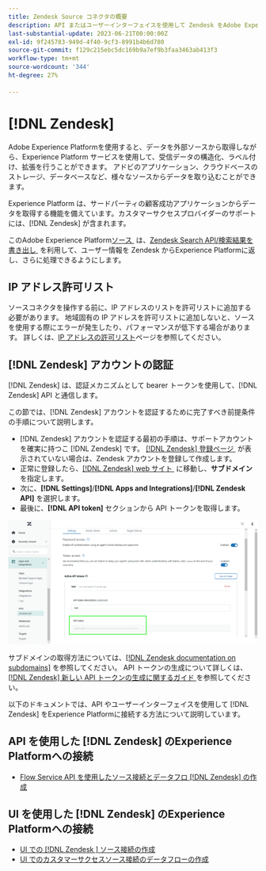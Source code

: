 ```yaml
---
title: Zendesk Source コネクタの概要
description: API またはユーザーインターフェイスを使用して Zendesk をAdobe Experience Platformに接続する方法について説明します。
last-substantial-update: 2023-06-21T00:00:00Z
exl-id: 9f245783-949d-4f40-9cf3-8991b4b6d780
source-git-commit: f129c215ebc5dc169b9a7ef9b3faa3463ab413f3
workflow-type: tm+mt
source-wordcount: '344'
ht-degree: 27%

---
```


# [!DNL Zendesk]

Adobe Experience Platformを使用すると、データを外部ソースから取得しながら、Experience Platform サービスを使用して、受信データの構造化、ラベル付け、拡張を行うことができます。 アドビのアプリケーション、クラウドベースのストレージ、データベースなど、様々なソースからデータを取り込むことができます。

Experience Platform は、サードパーティの顧客成功アプリケーションからデータを取得する機能を備えています。カスタマーサクセスプロバイダーのサポートには、[!DNL Zendesk] が含まれます。

このAdobe Experience Platform[&#x200B; ソース &#x200B;](https://experienceleague.adobe.com/docs/experience-platform/sources/home.html?lang=ja) は、[Zendesk Search API/検索結果を書き出し &#x200B;](https://developer.zendesk.com/api-reference/ticketing/ticket-management/search/#export-search-results) を利用して、ユーザー情報を Zendesk からExperience Platformに返し、さらに処理できるようにします。

## IP アドレス許可リスト

ソースコネクタを操作する前に、IP アドレスのリストを許可リストに追加する必要があります。 地域固有の IP アドレスを許可リストに追加しないと、ソースを使用する際にエラーが発生したり、パフォーマンスが低下する場合があります。 詳しくは、[IP アドレスの許可リスト](../../ip-address-allow-list.md)ページを参照してください。

## [!DNL Zendesk] アカウントの認証

[!DNL Zendesk] は、認証メカニズムとして bearer トークンを使用して、[!DNL Zendesk] API と通信します。

この節では、[!DNL Zendesk] アカウントを認証するために完了すべき前提条件の手順について説明します。

* [!DNL Zendesk] アカウントを認証する最初の手順は、サポートアカウントを確実に持つこ [!DNL Zendesk] です。 [[!DNL Zendesk]  登録ページ &#x200B;](https://www.zendesk.co.jp/register/) が表示されていない場合は、Zendesk アカウントを登録して作成します。
* 正常に登録したら、[[!DNL Zendesk] web サイト &#x200B;](https://www.zendesk.com/login/) に移動し、**サブドメイン** を指定します。
* 次に、**[!DNL Settings]**/**[!DNL Apps and Integrations]**/**[!DNL Zendesk API]** を選択します。
* 最後に、**[!DNL API token]** セクションから API トークンを取得します。

![Zendesk API トークン &#x200B;](../../images/tutorials/create/zendesk/zendesk-api-tokens.png)

サブドメインの取得方法については、[[!DNL Zendesk documentation on subdomains]](<https://support.zendesk.com/hc/en-us/articles/4409381383578-Where-can-I-find-my-Zendesk-subdomain->) を参照してください。 API トークンの生成について詳しくは、[[!DNL Zendesk]  新しい API トークンの生成に関するガイド &#x200B;](<https://support.zendesk.com/hc/en-us/articles/4408889192858-Generating-a-new-API-token>) を参照してください。

以下のドキュメントでは、API やユーザーインターフェイスを使用して [!DNL Zendesk] をExperience Platformに接続する方法について説明しています。

## API を使用した [!DNL Zendesk] のExperience Platformへの接続

* [Flow Service API を使用したソース接続とデータフロ  [!DNL Zendesk]  の作成](../../tutorials/api/create/customer-success/zendesk.md)

## UI を使用した [!DNL Zendesk] のExperience Platformへの接続

* [UI での  [!DNL Zendesk &#x200B;] ソース接続の作成](../../tutorials/ui/create/customer-success/zendesk.md)
* [UI でのカスタマーサクセスソース接続のデータフローの作成](../../tutorials/ui/dataflow/customer-success.md)
